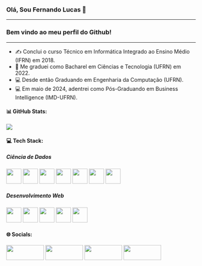 ### Olá, Sou Fernando Lucas 👋
------
### Bem vindo ao meu perfil do Github!
------
- ✍️ Conclui o curso Técnico em Informática Integrado ao Ensino Médio (IFRN) em 2018.
- 🏫 Me graduei como Bacharel em Ciências e Tecnologia (UFRN) em 2022.
- 💻 Desde então Graduando em Engenharia da Computação (UFRN).
- 💻 Em maio de 2024, adentrei como Pós-Graduando em Business Intelligence (IMD-UFRN).

#### 📊 GitHub Stats:
<!-- ![](https://github-readme-stats-git-masterrstaa-rickstaa.vercel.app/api?username=NandoLucas&theme=dark&hide_border=false&include_all_commits=true&count_private=true)<br/>
[![GitHub Streak](https://streak-stats.demolab.com?user=NandoLucas&theme=dark)](https://git.io/streak-stats)<br/> -->
![](https://github-readme-stats-git-masterrstaa-rickstaa.vercel.app/api/top-langs?username=NandoLucas&theme=dark&hide_border=false&include_all_commits=true&count_private=true&layout=compact)

#### 💻 Tech Stack:
##### Ciência de Dados
<code><img src="https://cdn.jsdelivr.net/gh/devicons/devicon/icons/python/python-original.svg" width="40" height="40"></code>
<code><img src="https://cdn.jsdelivr.net/gh/devicons/devicon/icons/docker/docker-original.svg" width="40" height="40"></code>
<code><img src="https://upload.wikimedia.org/wikipedia/commons/3/33/Cib-apache-airflow_%28CoreUI_Icons_v1.0.0%29.svg" width="40" height="40"></code>
<code><img src="https://upload.wikimedia.org/wikipedia/commons/f/f3/Apache_Spark_logo.svg" width="40" height="40"></code>
<code><img src="https://cdn.jsdelivr.net/gh/devicons/devicon/icons/postgresql/postgresql-original.svg" width="40" height="40"></code>
<code><img src="https://upload.wikimedia.org/wikipedia/commons/c/cf/New_Power_BI_Logo.svg" width="40" height="40"></code>
<code><img src="https://www.metabase.com/images/logo.svg" width="40" height="40"></code>
<!-- ![C++](https://img.shields.io/badge/c++-%2300599C.svg?style=for-the-badge&logo=c%2B%2B&logoColor=white) ![C](https://img.shields.io/badge/c-%2300599C.svg?style=for-the-badge&logo=c&logoColor=white)--> 
<!-- ![Java](https://img.shields.io/badge/java-%23ED8B00.svg?style=for-the-badge&logo=java&logoColor=white) --> 
##### Desenvolvimento Web
<code><img src="https://cdn.jsdelivr.net/gh/devicons/devicon/icons/figma/figma-original.svg" width="40" height="40"></code>
<code><img src="https://cdn.jsdelivr.net/gh/devicons/devicon/icons/html5/html5-original.svg" width="40" height="40"></code>
<code><img src="https://cdn.jsdelivr.net/gh/devicons/devicon/icons/css3/css3-original.svg" width="40" height="40"></code>
<code><img src="https://cdn.jsdelivr.net/gh/devicons/devicon/icons/javascript/javascript-original.svg" width="40" height="40"></code>
<code><img src="https://cdn.jsdelivr.net/gh/devicons/devicon/icons/react/react-original.svg" width="40" height="40"></code>
 <!-- ![Bootstrap](https://img.shields.io/badge/bootstrap-%23563D7C.svg?style=for-the-badge&logo=bootstrap&logoColor=white) --> <!-- ![Arduino](https://img.shields.io/badge/-Arduino-00979D?style=for-the-badge&logo=Arduino&logoColor=white) -->

#### 🌐 Socials:
<code><a href="https://instagram.com/nandoluks1"><img src="https://img.shields.io/badge/Instagram-%23E4405F.svg?logo=Instagram&logoColor=white" width="100" height="40"></a></code>
<code><a href="https://linkedin.com/in/fernando-silva-899922181"><img src="https://img.shields.io/badge/LinkedIn-%230077B5.svg?logo=linkedin&logoColor=white" width="100" height="40"></a></code>
<code><a href="https://twitch.tv/nn4nd0"><img src="https://img.shields.io/badge/Twitch-%239146FF.svg?logo=Twitch&logoColor=white" width="100" height="40"></a></code>
<code><a href="https://twitter.com/nandoluks"><img src="https://img.shields.io/badge/Twitter-%231DA1F2.svg?logo=Twitter&logoColor=white" width="100" height="40"></a></code>

